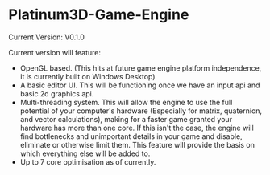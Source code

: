 # Platinum3D-Game-Engine

Current Version: V0.1.0

Current version will feature:
* OpenGL based. (This hits at future game engine platform independence, it is currently built on Windows Desktop)
* A basic editor UI. This will be functioning once we have an input api and basic 2d graphics api.
* Multi-threading system. This will allow the engine to use the full potential of your computer's hardware (Especially for matrix, quaternion, and vector calculations), making for a faster game granted your hardware has more than one core. If this isn't the case, the engine will find bottlenecks and unimportant details in your game and disable, eliminate or otherwise limit them. This feature will provide the basis on which everything else will be added to.
* Up to 7 core optimisation as of currently.
